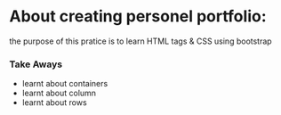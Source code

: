 # About creating personel portfolio:

the purpose of this pratice is to learn HTML tags & CSS using bootstrap

### Take Aways
 - learnt about containers
 - learnt about column
 - learnt about rows
